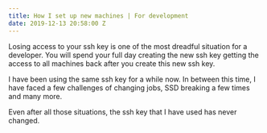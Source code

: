 ```yaml
---
title: How I set up new machines | For development
date: 2019-12-13 20:58:00 Z
---
```


Losing access to your ssh key is one of the most dreadful situation for a developer. You will spend your full day creating the new ssh key getting the access to all machines back after you create this new ssh key.

I have been using the same ssh key for a while now. In between this time, I have faced a few challenges of changing jobs, SSD breaking a few times and many more.

Even after all those situations, the ssh key that I have used has never changed.